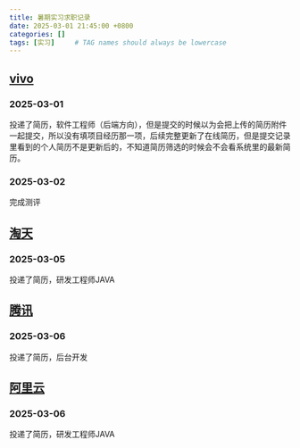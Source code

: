 ```yaml
---
title: 暑期实习求职记录
date: 2025-03-01 21:45:00 +0800
categories: []
tags: [实习]     # TAG names should always be lowercase
---
```


## [vivo](https://hr-campus.vivo.com/)

### 2025-03-01 
投递了简历，软件工程师（后端方向），但是提交的时候以为会把上传的简历附件一起提交，所以没有填项目经历那一项，后续完整更新了在线简历，但是提交记录里看到的个人简历不是更新后的，不知道简历筛选的时候会不会看系统里的最新简历。

### 2025-03-02
完成测评

## [淘天](https://talent.taotian.com/)

### 2025-03-05
投递了简历，研发工程师JAVA


## [腾讯](https://join.qq.com/resume.html?k=CbZMHENCqWkS3vpeQUfdjw)

### 2025-03-06
投递了简历，后台开发


## [阿里云](https://careers.aliyun.com/home?lang=zh)

### 2025-03-06

投递了简历，研发工程师JAVA

